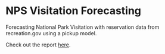 # NPS Visitation Forecasting
Forecasting National Park Visitation with reservation data from recreation.gov using a pickup model.

Check out the report [here](https://joncheryl.github.io/park-forecast/docs/report.html).